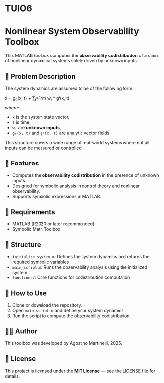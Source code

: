 # TUIO6

# Nonlinear System Observability Toolbox

This MATLAB toolbox computes the **observability codistribution** of a class of nonlinear dynamical systems solely driven by unknown inputs.

## 📌 Problem Description

The system dynamics are assumed to be of the following form:

ẋ = g₀(x, t) + ∑ⱼ=1^m wⱼ * gʲ(x, t)

where:
- `x` is the system state vector,
- `t` is time,
- `wⱼ` are **unknown inputs**,
- `g₀(x, t)` and `gʲ(x, t)` are analytic vector fields.

This structure covers a wide range of real-world systems where not all inputs can be measured or controlled.

## 🚀 Features

- Computes the **observability codistribution** in the presence of unknown inputs.
- Designed for symbolic analysis in control theory and nonlinear observability.
- Supports symbolic expressions in MATLAB.

## 🔧 Requirements

- MATLAB (R2020 or later recommended)
- Symbolic Math Toolbox

## 📂 Structure

- `initialize_system.m`: Defines the system dynamics and returns the required symbolic variables
- `main_script.m`: Runs the observability analysis using the initialized system
- `functions/`: Core functions for codistribution computation

## 📖 How to Use

1. Clone or download the repository.
2. Open `main_script.m` and define your system dynamics.
3. Run the script to compute the observability codistribution.

## 🧑‍💻 Author

This toolbox was developed by Agostino Martinelli, 2025.

## 📄 License

This project is licensed under the **MIT License** — see the [LICENSE](LICENSE) file for details.


